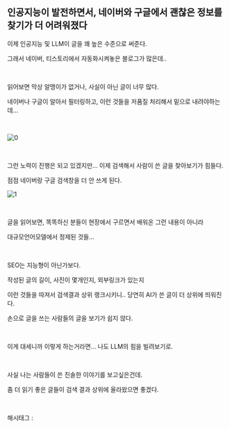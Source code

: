 ## 인공지능이 발전하면서, 네이버와 구글에서 괜찮은 정보를 찾기가 더 어려워졌다

이제 인공지능 및 LLM이 글을 꽤 높은 수준으로 써준다.

그래서 네이버, 티스토리에서 자동화시켜놓은 블로그가 많은데..

​

읽어보면 막상 알맹이가 없거나, 사실이 아닌 글이 너무 많다.

네이버나 구글이 알아서 필터링하고, 이런 것들을 저품질 처리해서 밑으로 내려야하는데…

​

![0](/asset/img/223388955905/0.png)

​

그런 노력이 진행은 되고 있겠지만… 이제 검색해서 사람이 쓴 글을 찾아보기가 힘들다.

점점 네이버랑 구글 검색창을 더 안 쓰게 된다.

![1](/asset/img/223388955905/1.png)

​

글을 읽어보면, 똑똑하신 분들이 현장에서 구르면서 배워온 그런 내용이 아니라

대규모언어모델에서 정제된 것들…

​

SEO는 지능형이 아닌가보다.

작성된 글의 길이, 사진이 몇개인지, 외부링크가 있는지

이런 것들을 따져서 검색결과 상위 랭크시키니.. 당연히 AI가 쓴 글이 더 상위에 띄워진다.

손으로 글을 쓰는 사람들의 글을 보기가 쉽지 않다.

​

이게 대세니까 이렇게 하는거라면… 나도 LLM의 힘을 빌려보기로.

​

사실 나는 사람들이 쓴 진솔한 이야기를 보고싶은건데.

좀 더 읽기 좋은 글들이 검색 결과 상위에 올라왔으면 좋겠다.

​

 해시태그 : 